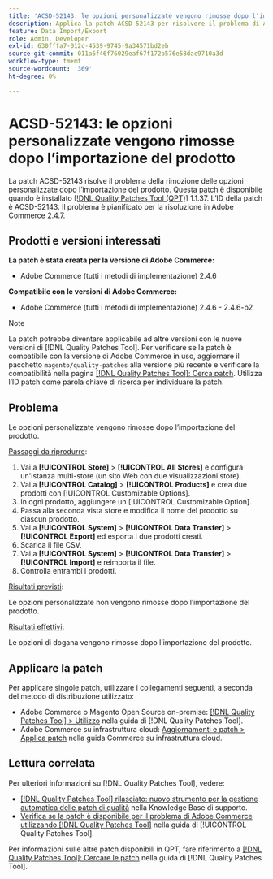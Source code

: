 ```yaml
---
title: 'ACSD-52143: le opzioni personalizzate vengono rimosse dopo l’importazione del prodotto'
description: Applica la patch ACSD-52143 per risolvere il problema di Adobe Commerce, per cui le opzioni di personalizzazione vengono rimosse dopo l’importazione del prodotto.
feature: Data Import/Export
role: Admin, Developer
exl-id: 630fffa7-012c-4539-9745-9a34571bd2eb
source-git-commit: 011a6f46f76029eaf67f172b576e58dac9710a3d
workflow-type: tm+mt
source-wordcount: '369'
ht-degree: 0%

---
```


# ACSD-52143: le opzioni personalizzate vengono rimosse dopo l’importazione del prodotto

La patch ACSD-52143 risolve il problema della rimozione delle opzioni personalizzate dopo l’importazione del prodotto. Questa patch è disponibile quando è installato [[!DNL Quality Patches Tool (QPT)]](https://experienceleague.adobe.com/en/docs/commerce-operations/tools/quality-patches-tool/quality-patches-tool-to-self-serve-quality-patches) 1.1.37. L’ID della patch è ACSD-52143. Il problema è pianificato per la risoluzione in Adobe Commerce 2.4.7.

## Prodotti e versioni interessati

**La patch è stata creata per la versione di Adobe Commerce:**

* Adobe Commerce (tutti i metodi di implementazione) 2.4.6

**Compatibile con le versioni di Adobe Commerce:**

* Adobe Commerce (tutti i metodi di implementazione) 2.4.6 - 2.4.6-p2

>[!NOTE]
>
>La patch potrebbe diventare applicabile ad altre versioni con le nuove versioni di [!DNL Quality Patches Tool]. Per verificare se la patch è compatibile con la versione di Adobe Commerce in uso, aggiornare il pacchetto `magento/quality-patches` alla versione più recente e verificare la compatibilità nella pagina [[!DNL Quality Patches Tool]: Cerca patch](https://experienceleague.adobe.com/tools/commerce-quality-patches/index.html). Utilizza l’ID patch come parola chiave di ricerca per individuare la patch.

## Problema

Le opzioni personalizzate vengono rimosse dopo l’importazione del prodotto.

<u>Passaggi da riprodurre</u>:

1. Vai a **[!UICONTROL Store]** > **[!UICONTROL All Stores]** e configura un&#39;istanza multi-store (un sito Web con due visualizzazioni store).
1. Vai a **[!UICONTROL Catalog]** > **[!UICONTROL Products]** e crea due prodotti con [!UICONTROL Customizable Options].
1. In ogni prodotto, aggiungere un [!UICONTROL Customizable Option].
1. Passa alla seconda vista store e modifica il nome del prodotto su ciascun prodotto.
1. Vai a **[!UICONTROL System]** > **[!UICONTROL Data Transfer]** > **[!UICONTROL Export]** ed esporta i due prodotti creati.
1. Scarica il file CSV.
1. Vai a **[!UICONTROL System]** > **[!UICONTROL Data Transfer]** > **[!UICONTROL Import]** e reimporta il file.
1. Controlla entrambi i prodotti.

<u>Risultati previsti</u>:

Le opzioni personalizzate non vengono rimosse dopo l’importazione del prodotto.

<u>Risultati effettivi</u>:

Le opzioni di dogana vengono rimosse dopo l’importazione del prodotto.

## Applicare la patch

Per applicare singole patch, utilizzare i collegamenti seguenti, a seconda del metodo di distribuzione utilizzato:

* Adobe Commerce o Magento Open Source on-premise: [[!DNL Quality Patches Tool] > Utilizzo](/help/tools/quality-patches-tool/usage.md) nella guida di [!DNL Quality Patches Tool].
* Adobe Commerce su infrastruttura cloud: [Aggiornamenti e patch > Applica patch](https://experienceleague.adobe.com/docs/commerce-cloud-service/user-guide/develop/upgrade/apply-patches.html) nella guida Commerce su infrastruttura cloud.

## Lettura correlata

Per ulteriori informazioni su [!DNL Quality Patches Tool], vedere:

* [[!DNL Quality Patches Tool] rilasciato: nuovo strumento per la gestione automatica delle patch di qualità](https://experienceleague.adobe.com/en/docs/commerce-operations/tools/quality-patches-tool/quality-patches-tool-to-self-serve-quality-patches) nella Knowledge Base di supporto.
* [Verifica se la patch è disponibile per il problema di Adobe Commerce utilizzando  [!DNL Quality Patches Tool]](/help/tools/quality-patches-tool/patches-available-in-qpt/check-patch-for-magento-issue-with-magento-quality-patches.md) nella guida di [!UICONTROL Quality Patches Tool].


Per informazioni sulle altre patch disponibili in QPT, fare riferimento a [[!DNL Quality Patches Tool]: Cercare le patch](https://experienceleague.adobe.com/tools/commerce-quality-patches/index.html) nella guida di [!DNL Quality Patches Tool].
